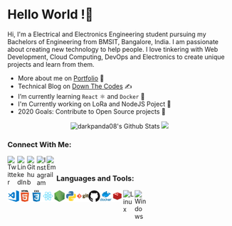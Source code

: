 # Hello World !👋

Hi, I'm a Electrical and Electronics Engineering student pursuing my Bachelors of Engineering from BMSIT, Bangalore, India. I am passionate about creating new technology to help people. I love tinkering with Web Development, Cloud Computing, DevOps and Electronics to create unique projects and learn from them.

- More about me on [Portfolio][portfolio] 📃
- Technical Blog on [Down The Codes][downthecodes] ✍
- I’m currently learning `React` ⚛ and `Docker` 🐳
- I'm Currently working on LoRa and NodeJS Poject 📡
- 2020 Goals: Contribute to Open Source projects 🥅

<p align="center">
  <img alt="darkpanda08's Github Stats" src="https://github-stats-for-readme.vercel.app/api?username=darkpanda08&show_icons=true&include_all_commits=true&hide_border=true&count_private=true" />
<!-- <img alt="profile pic" width="195px" src="https://avatars1.githubusercontent.com/u/37241276?s=460&u=0405afecb198c3541abeb92f2eaf3de9fd59455f&v=4" /> -->
<img src="https://github-stats-for-readme.vercel.app/api/top-langs/?username=darkpanda08&hide=css,scss,handlebars&langs_count=7&hide_border=true&layout=compact" />
</p>

<!-- Websites -->
[portfolio]: https://thedarkpanda.tech
[twitter]: https://www.twitter.com/vineetranjan08
[downthecodes]: https://downthe.codes
[linkedin]: https://www.linkedin.com/in/darkpanda08
[github]: https://www.github.com/darkpanda08
[instagram]: https://www.instagram.com/vineetr1999
[gmail]: mailto:vineetranjan65@gmail.com


### Connect With Me:

[<img align="left" alt="Twitter" width="22px" src="https://image.flaticon.com/icons/svg/733/733579.svg" />][twitter]
[<img align="left" alt="LinkedIn" width="22px" src="https://image.flaticon.com/icons/svg/1384/1384062.svg" />][linkedin]
[<img align="left" alt="Github" width="22px" src="https://image.flaticon.com/icons/svg/733/733553.svg" />][github]
[<img align="left" alt="Instagram" width="22px" src="https://image.flaticon.com/icons/svg/733/733558.svg" />][instagram]
[<img align="left" alt="Email" width="22px" src="https://image.flaticon.com/icons/svg/732/732200.svg" />][gmail]

<br />

### Languages and Tools:

[<img align="left" alt="Visual Studio Code" width="26px" src="https://raw.githubusercontent.com/github/explore/80688e429a7d4ef2fca1e82350fe8e3517d3494d/topics/visual-studio-code/visual-studio-code.png" />](https://code.visualstudio.com)
[<img align="left" alt="HTML5" width="26px" src="https://raw.githubusercontent.com/github/explore/80688e429a7d4ef2fca1e82350fe8e3517d3494d/topics/html/html.png" />](https://www.google.com/search?&q=HTML5)
[<img align="left" alt="CSS3" width="26px" src="https://raw.githubusercontent.com/github/explore/80688e429a7d4ef2fca1e82350fe8e3517d3494d/topics/css/css.png" />](https://www.google.com/search?&q=CSS)
[<img align="left" alt="React" width="26px" src="https://raw.githubusercontent.com/github/explore/80688e429a7d4ef2fca1e82350fe8e3517d3494d/topics/react/react.png" />](https://reactjs.org)
[<img align="left" alt="Node.js" width="26px" src="https://raw.githubusercontent.com/github/explore/80688e429a7d4ef2fca1e82350fe8e3517d3494d/topics/nodejs/nodejs.png" />](https://nodejs.org/en/)
[<img align="left" alt="Python" width="26px" src="https://raw.githubusercontent.com/PKief/vscode-material-icon-theme/master/icons/python.svg" />](https://www.python.org)
[<img align="left" alt="Git" width="26px" src="https://raw.githubusercontent.com/github/explore/80688e429a7d4ef2fca1e82350fe8e3517d3494d/topics/git/git.png" />](https://git-scm.com/)
[<img align="left" alt="GitHub" width="26px" src="https://raw.githubusercontent.com/github/explore/78df643247d429f6cc873026c0622819ad797942/topics/github/github.png" />](https://github.com)
[<img align="left" alt="Docker" width="26px" src="https://raw.githubusercontent.com/github/explore/80688e429a7d4ef2fca1e82350fe8e3517d3494d/topics/docker/docker.png" />](https://www.docker.com/)
[<img align="left" alt="Redis" width="26px" src="https://raw.githubusercontent.com/github/explore/80688e429a7d4ef2fca1e82350fe8e3517d3494d/topics/redis/redis.png" />](https://redis.io)
[<img align="left" alt="Linux" width="26px" src="https://image.flaticon.com/icons/svg/226/226772.svg" />](https://www.google.com/search?&q=Linux)
[<img align="left" alt="Windows" width="26px" src="https://image.flaticon.com/icons/svg/882/882702.svg" />](https://www.microsoft.com/en-in/windows)

<br />
<br />
